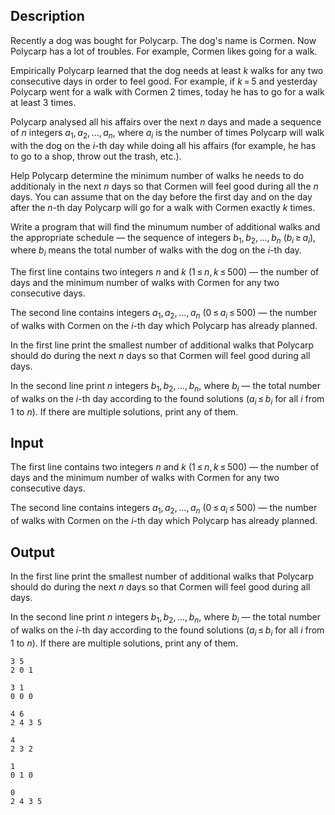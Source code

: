 ## Description

<div><p>Recently a dog was bought for Polycarp. The dog's name is Cormen. Now Polycarp has a lot of troubles. For example, Cormen likes going for a walk. </p><p>Empirically Polycarp learned that the dog needs at least <span class="tex-span"><i>k</i></span> walks for any two consecutive days in order to feel good. For example, if <span class="tex-span"><i>k</i> = 5</span> and yesterday Polycarp went for a walk with Cormen <span class="tex-span">2</span> times, today he has to go for a walk at least <span class="tex-span">3</span> times. </p><p>Polycarp analysed all his affairs over the next <span class="tex-span"><i>n</i></span> days and made a sequence of <span class="tex-span"><i>n</i></span> integers <span class="tex-span"><i>a</i><sub class="lower-index">1</sub>, <i>a</i><sub class="lower-index">2</sub>, ..., <i>a</i><sub class="lower-index"><i>n</i></sub></span>, where <span class="tex-span"><i>a</i><sub class="lower-index"><i>i</i></sub></span> is the number of times Polycarp will walk with the dog on the <span class="tex-span"><i>i</i></span>-th day while doing all his affairs (for example, he has to go to a shop, throw out the trash, etc.).</p><p>Help Polycarp determine the minimum number of walks he needs to do additionaly in the next <span class="tex-span"><i>n</i></span> days so that Cormen will feel good during all the <span class="tex-span"><i>n</i></span> days. You can assume that on the day before the first day and on the day after the <span class="tex-span"><i>n</i></span>-th day Polycarp will go for a walk with Cormen exactly <span class="tex-span"><i>k</i></span> times. </p><p>Write a program that will find the minumum number of additional walks and the appropriate schedule&nbsp;— the sequence of integers <span class="tex-span"><i>b</i><sub class="lower-index">1</sub>, <i>b</i><sub class="lower-index">2</sub>, ..., <i>b</i><sub class="lower-index"><i>n</i></sub></span> (<span class="tex-span"><i>b</i><sub class="lower-index"><i>i</i></sub> ≥ <i>a</i><sub class="lower-index"><i>i</i></sub></span>), where <span class="tex-span"><i>b</i><sub class="lower-index"><i>i</i></sub></span> means the total number of walks with the dog on the <span class="tex-span"><i>i</i></span>-th day.</p></div><div class="input-specification"><p>The first line contains two integers <span class="tex-span"><i>n</i></span> and <span class="tex-span"><i>k</i></span> (<span class="tex-span">1 ≤ <i>n</i>, <i>k</i> ≤ 500</span>)&nbsp;— the number of days and the minimum number of walks with Cormen for any two consecutive days. </p><p>The second line contains integers <span class="tex-span"><i>a</i><sub class="lower-index">1</sub>, <i>a</i><sub class="lower-index">2</sub>, ..., <i>a</i><sub class="lower-index"><i>n</i></sub></span> (<span class="tex-span">0 ≤ <i>a</i><sub class="lower-index"><i>i</i></sub> ≤ 500</span>)&nbsp;— the number of walks with Cormen on the <span class="tex-span"><i>i</i></span>-th day which Polycarp has already planned. </p></div><div class="output-specification"><p>In the first line print the smallest number of additional walks that Polycarp should do during the next <span class="tex-span"><i>n</i></span> days so that Cormen will feel good during all days. </p><p>In the second line print <span class="tex-span"><i>n</i></span> integers <span class="tex-span"><i>b</i><sub class="lower-index">1</sub>, <i>b</i><sub class="lower-index">2</sub>, ..., <i>b</i><sub class="lower-index"><i>n</i></sub></span>, where <span class="tex-span"><i>b</i><sub class="lower-index"><i>i</i></sub></span>&nbsp;— the total number of walks on the <span class="tex-span"><i>i</i></span>-th day according to the found solutions (<span class="tex-span"><i>a</i><sub class="lower-index"><i>i</i></sub> ≤ <i>b</i><sub class="lower-index"><i>i</i></sub></span> for all <span class="tex-span"><i>i</i></span> from 1 to <span class="tex-span"><i>n</i></span>). If there are multiple solutions, print any of them. </p></div>

## Input

<p>The first line contains two integers <span class="tex-span"><i>n</i></span> and <span class="tex-span"><i>k</i></span> (<span class="tex-span">1 ≤ <i>n</i>, <i>k</i> ≤ 500</span>)&nbsp;— the number of days and the minimum number of walks with Cormen for any two consecutive days. </p><p>The second line contains integers <span class="tex-span"><i>a</i><sub class="lower-index">1</sub>, <i>a</i><sub class="lower-index">2</sub>, ..., <i>a</i><sub class="lower-index"><i>n</i></sub></span> (<span class="tex-span">0 ≤ <i>a</i><sub class="lower-index"><i>i</i></sub> ≤ 500</span>)&nbsp;— the number of walks with Cormen on the <span class="tex-span"><i>i</i></span>-th day which Polycarp has already planned. </p>

## Output

<p>In the first line print the smallest number of additional walks that Polycarp should do during the next <span class="tex-span"><i>n</i></span> days so that Cormen will feel good during all days. </p><p>In the second line print <span class="tex-span"><i>n</i></span> integers <span class="tex-span"><i>b</i><sub class="lower-index">1</sub>, <i>b</i><sub class="lower-index">2</sub>, ..., <i>b</i><sub class="lower-index"><i>n</i></sub></span>, where <span class="tex-span"><i>b</i><sub class="lower-index"><i>i</i></sub></span>&nbsp;— the total number of walks on the <span class="tex-span"><i>i</i></span>-th day according to the found solutions (<span class="tex-span"><i>a</i><sub class="lower-index"><i>i</i></sub> ≤ <i>b</i><sub class="lower-index"><i>i</i></sub></span> for all <span class="tex-span"><i>i</i></span> from 1 to <span class="tex-span"><i>n</i></span>). If there are multiple solutions, print any of them. </p>





```input1
3 5
2 0 1

```




```input2
3 1
0 0 0

```




```input3
4 6
2 4 3 5

```




```output1
4
2 3 2

```




```output2
1
0 1 0

```




```output3
0
2 4 3 5

```


